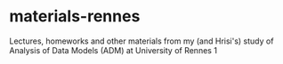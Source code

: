 materials-rennes
================

Lectures, homeworks and other materials from my (and Hrisi's) study of 
Analysis of Data Models (ADM) at University of Rennes 1
